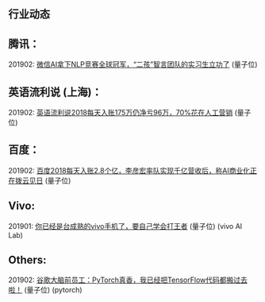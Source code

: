 ## 行业动态

## 腾讯：

201902: [微信AI拿下NLP竞赛全球冠军，“二孩”智言团队的实习生立功了](https://mp.weixin.qq.com/s/Jnp6jmy-8lloI7p4dAofKg) (量子位)

## 英语流利说 (上海)：

201902: [英语流利说2018每天入账175万仍净亏96万，70%花在人工营销](https://mp.weixin.qq.com/s/t1SUOzl05NAuT4tJ-LlnSA) (量子位)

## 百度：

201902: [百度2018每天入账2.8个亿，李彦宏率队实现千亿营收后，称AI商业化正在拨云见日](https://mp.weixin.qq.com/s/SO8Fm9vma-KzZSZk1S92qw) (量子位)

## Vivo:

201901: [你已经是台成熟的vivo手机了，要自己学会打王者](https://mp.weixin.qq.com/s/FBl20bPzXoZZrWMd8U5t_w) (量子位) (vivo AI Lab)

## Others:

201902: [谷歌大脑前员工：PyTorch真香，我已经把TensorFlow代码都搬过去啦！](https://mp.weixin.qq.com/s/B3mOW03A9cJZDOpzGYw_cA) (量子位) (pytorch)



